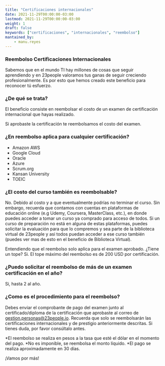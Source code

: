 ```yaml
---
title: "Certificaciones internacionales"
date: 2021-11-29T00:00:00-03:00
lastmod: 2021-11-29T00:00:00-03:00
weight: 1
draft: false
keywords: ["certificaciones", "internacionales", "reembolso"]
mantained_by:
    - manu.reyes
---
```


### Reembolso Certificaciones Internacionales

Sabemos que en el mundo TI hay millones de cosas que seguir aprendiendo y en 23people valoramos tus ganas de seguir creciendo profesionalmente.
Es por esto que hemos creado este beneficio para reconocer tú esfuerzo.

### ¿De qué se trata?

El beneficio consiste en reembolsar el costo de un examen de certificación internacional que hayas realizado.

Si aprobaste la certificación te reembolsamos el costo del examen.

### ¿En reembolso aplica para cualquier certificación?

-   Amazon AWS
-   Google Cloud
-   Oracle
-   Azure
-   Scrum.org
-   Kansan University
-   TOEIC

### ¿El costo del curso también es reembolsable?

No. Debido al costo y a que eventualmente podrías no terminar el curso. Sin embargo, recuerda que contamos con cuentas en plataformas de educación online (e.g Udemy, Coursera, MasterClass, etc.), en donde puedes acceder a tomar un curso ya comprado para acceso de todos. Si un curso de preparación no está en alguna de estas plataformas, puedes solicitar la evaluación para que lo compremos y sea parte de la biblioteca virtual de 23people y asi todos puedan acceder a ese curso también (puedes ver mas de esto en el beneficio de Biblioteca Virtual).

Entendiendo que el reembolso solo aplica para el examen aprobado. ¿Tiene un tope?
Si. El tope máximo del reembolso es de 200 USD por certificación.

### ¿Puedo solicitar el reembolso de más de un examen certificación en el año?

Si, hasta 2 al año.

### ¿Como es el procedimiento para el reembolso?

Debes enviar el comprobante de pago del examen junto al certificado/diploma de la certificación que aprobaste al correo de gestion.personas@23people.io.
Recuerda que solo se reembolsarán las certificaciones internacionales y de prestigio anteriormente descritas. Si tienes duda, por favor consúltalo antes.

*El reembolso se realiza en pesos a la tasa que esté el dólar en el momento del pago.
*No es imponible, se reembolsa el monto líquido.
\*El pago se realiza aproximadamente en 30 días.

¡Vamos por más!
